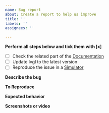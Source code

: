 ```yaml
---
name: Bug report
about: Create a report to help us improve
title: ''
labels: ''
assignees: ''

---
```


<!-- 
IMPORTANT
Issues that don't use this template will be ignored and closed.
-->

**Perform all steps below and tick them with [x]**
- [ ] Check the related part of the [Documentation](https://docs.lvgl.io/)
- [ ] Update lvgl to the latest version
- [ ] Reproduce the issue in a [Simulator](https://docs.lvgl.io/latest/en/html/get-started/pc-simulator.html)

**Describe the bug**
<!-- 
A clear and concise description of what the bug is. 
-->

**To Reproduce**
<!--
Provide a small, independent code sample that can be used to reproduce the issue. 
Ideally this should work in the PC simulator unless the problem is specific to a platform.
Format the code like this:
```c
your code here
```
-->

**Expected behavior**
<!-- 
A clear and concise description of what you expected to happen. 
-->

**Screenshots or video**
<!--
If applicable, add screenshots to help explain your problem.
-->
